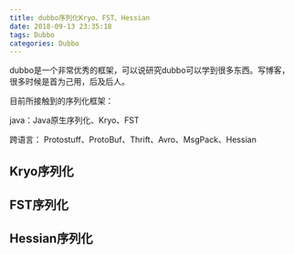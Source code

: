 ```yaml
---
title: dubbo序列化Kryo、FST、Hessian
date: 2018-09-13 23:35:18
tags: Dubbo
categories: Dubbo
---
```

dubbo是一个非常优秀的框架，可以说研究dubbo可以学到很多东西。写博客，很多时候是首为己用，后及后人。

目前所接触到的序列化框架：

java：Java原生序列化、Kryo、FST

跨语言： Protostuff、ProtoBuf、Thrift、Avro、MsgPack、Hessian

<!-- more -->

## Kryo序列化 ##



## FST序列化 ##



## Hessian序列化 ##
